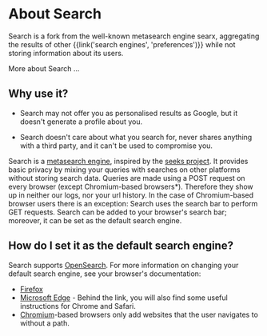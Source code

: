 # About Search

Search is a fork from the well-known metasearch engine searx, aggregating
the results of other {{link('search engines', 'preferences')}} while not
storing information about its users.

More about Search ...

## Why use it?

* Search may not offer you as personalised results as Google, but it doesn't
  generate a profile about you.

* Search doesn't care about what you search for, never shares anything with a
  third party, and it can't be used to compromise you.

Search is a [metasearch engine], inspired by the [seeks project].  It provides
basic privacy by mixing your queries with searches on other platforms without
storing search data. Queries are made using a POST request on every browser
(except Chromium-based browsers*).  Therefore they show up in neither our logs,
nor your url history. In the case of Chromium-based browser users there is an
exception: Search uses the search bar to perform GET requests.  Search can be
added to your browser's search bar; moreover, it can be set as the default
search engine.

## How do I set it as the default search engine?

Search supports [OpenSearch].  For more information on changing your default
search engine, see your browser's documentation:

- [Firefox]
- [Microsoft Edge] - Behind the link, you will also find some useful instructions
  for Chrome and Safari.
- [Chromium]-based browsers only add websites that the user navigates to without
  a path.

[metasearch engine]: https://en.wikipedia.org/wiki/Metasearch_engine
[seeks project]: https://beniz.github.io/seeks/
[OpenSearch]: https://github.com/dewitt/opensearch/blob/master/opensearch-1-1-draft-6.md
[Firefox]: https://support.mozilla.org/en-US/kb/add-or-remove-search-engine-firefox
[Microsoft Edge]: https://support.microsoft.com/en-us/help/4028574/microsoft-edge-change-the-default-search-engine
[Chromium]: https://www.chromium.org/tab-to-search
